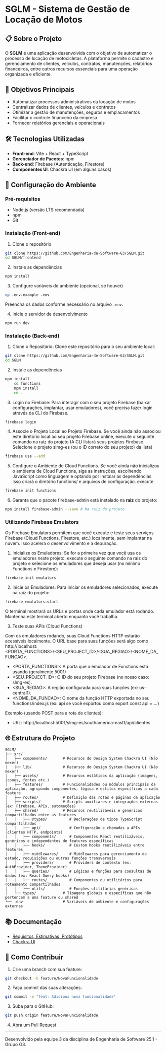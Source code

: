 # SGLM - Sistema de Gestão de Locação de Motos

## 📋 Sobre o Projeto

O **SGLM** é uma aplicação desenvolvida com o objetivo de automatizar o processo de locação de motocicletas. A plataforma permite o cadastro e gerenciamento de clientes, veículos, contratos, manutenções, relatórios financeiros, entre outros recursos essenciais para uma operação organizada e eficiente.

## 🎯 Objetivos Principais

- Automatizar processos administrativos da locação de motos
- Centralizar dados de clientes, veículos e contratos
- Otimizar a gestão de manutenções, seguros e emplacamentos
- Facilitar o controle financeiro da empresa
- Fornecer relatórios gerenciais e operacionais

## 🛠 Tecnologias Utilizadas

- **Front-end**: Vite + React + TypeScript
- **Gerenciador de Pacotes**: npm
- **Back-end**: Firebase (Autenticação, Firestore)
- **Componentes UI**: Chackra UI (em alguns casos)

## 🔧 Configuração do Ambiente

### Pré-requisitos

- Node.js (versão LTS recomendada)
- npm
- Git

### Instalação (Front-end)

1. Clone o repositório

```bash
git clone https://github.com/Engenharia-de-Software-G3/SGLM.git
cd SGLM/frontend
```

2. Instale as dependências

```bash
npm install
```

3. Configure variáveis de ambiente (opcional, se houver)

```bash
cp .env.example .env
```

Preencha os dados conforme necessário no arquivo `.env`.

4. Inicie o servidor de desenvolvimento

```bash
npm run dev
```

### Instalação (Back-end)

1. Clone o Repositório: Clone este repositório para o seu ambiente local:

```bash
git clone https://github.com/Engenharia-de-Software-G3/SGLM.git
cd SGLM
```

2. Instale as dependências

```bash
npm install
    cd functions
    npm install
    cd ..
```

3. Login no Firebase: Para interagir com o seu projeto Firebase (baixar configurações, implantar, usar emuladores), você precisa fazer login através da CLI do Firebase. 

```bash
firebase login
```
4. Associe o Projeto Local ao Projeto Firebase. Se você ainda não associou este diretório local ao seu projeto Firebase online, execute o seguinte comando na raiz do projeto (A CLI listará seus projetos Firebase. Selecione o projeto slmg-es (ou o ID correto do seu projeto) da lista)

```bash
firebase use --add
```

5. Configure o Ambiente de Cloud Functions. Se você ainda não inicializou o ambiente de Cloud Functions, siga as instruções, escolhendo JavaScript como linguagem e optando por instalar as dependências. Isso criará o diretório functions/ e arquivos de configuração. execute:

```bash
firebase init functions
```

6. Garanta que o pacote firebase-admin está instalado na **raiz** do projeto:

```bash
npm install firebase-admin --save # Na raiz do projeto
```

### Utilizando Firebase Emulators

Os Firebase Emulators permitem que você execute e teste seus serviços Firebase (Cloud Functions, Firestore, etc.) localmente, sem implantar na nuvem. Isso acelera o desenvolvimento e a depuração.

1. Inicialize os Emuladores: Se for a primeira vez que você usa os emuladores neste projeto, execute o seguinte comando na raiz do projeto e selecione os emuladores que deseja usar (no mínimo Functions e Firestore):

```bash
firebase init emulators
```

2. Inicie os Emuladores: Para iniciar os emuladores selecionados, execute na raiz do projeto:

```bash
firebase emulators:start
```

O terminal mostrará os URLs e portas onde cada emulador está rodando. Mantenha este terminal aberto enquanto você trabalha.

3. Teste suas APIs (Cloud Functions)

Com os emuladores rodando, suas Cloud Functions HTTP estarão acessíveis localmente. O URL base para suas funções será algo como http://localhost:<PORTA_FUNCTIONS>/<SEU_PROJECT_ID>/<SUA_REGIAO>/<NOME_DA_FUNCAO>.

- <PORTA_FUNCTIONS>: A porta que o emulador de Functions está usando (geralmente 5001)
- <SEU_PROJECT_ID>: O ID do seu projeto Firebase (no nosso caso: slmg-es).
- <SUA_REGIAO>: A região configurada para suas funções (ex: us-central1).
- <NOME_DA_FUNCAO>: O nome da função HTTP exportada no seu functions/index.js (ex: api se você exportou como export const api = ...)

Exemplo (usando POST para a rota de clientes):

- URL: http://localhost:5001/slmg-es/southamerica-east1/api/clientes

## 🌐 Estrutura do Projeto

```
SGLM/
├── src/
│   ├── components/       # Recursos do Design System Chackra UI (Não mexer)
│   ├── lib/              # Recursos do Design System Chackra UI (Não mexer)
│   ├── assets/           # Recursos estáticos da aplicação (imagens, ícones, fontes etc.)
│   ├── features/         # Funcionalidades ou módulos principais da aplicação, agrupando componentes, lógica e estilos específicos a cada feature
│   ├── routes/           # Definição das rotas e páginas da aplicação
│   ├── scripts/          # Scripts auxiliares e integrações externas (ex: Firebase, APIs, automações)
│   ├── shared/           # Recursos reutilizáveis e genéricos compartilhados entre as features
│   │   ├── @types/          # Declarações de tipos TypeScript compartilhados
│   │   ├── api/             # Configuração e chamadas a APIs (clientes HTTP, endpoints)
│   │   ├── components/      # Componentes React reutilizáveis, genéricos e independentes de features específicas
│   │   ├── hooks/           # Custom hooks reutilizáveis entre features
│   │   ├── middlewares/     # Middlewares para gerenciamento de estado, requisições ou outras funções transversais
│   │   ├── providers/       # Providers de contexto (ex: AuthProvider, ThemeProvider)
│   │   ├── queries/         # Lógicas e funções para consultas de dados (ex: React Query hooks)
│   │   ├── routes/          # Componentes ou utilitários para roteamento compartilhados
│   │   └── utils/           # Funções utilitárias genéricas
│   └── types/            # Tipagens globais e específicas que não pertencem a uma feature ou shared
└── .env                  # Variáveis de ambiente e configurações externas

```

## 📚 Documentação

- [Requisitos, Estimativas, Protótipos](https://docs.google.com/document/d/1Xex4aP1tCsKe45UkSGv53z8S6qXWfaMmSoEfx87UPuY/edit?tab=t.0)
- [Chackra UI](https://chakra-ui.com/docs/components/concepts/overview)

## 🤝 Como Contribuir

1. Crie uma branch com sua feature:

```bash
git checkout -b feature/NovaFuncionalidade
```

2. Faça commit das suas alterações:

```bash
git commit -m "feat: Adiciona nova funcionalidade"
```

3. Suba para o GitHub:

```bash
git push origin feature/NovaFuncionalidade
```

4. Abra um Pull Request

---

Desenvolvido pela equipe 3 da disciplina de Engenharia de Software 25.1 - Grupo G3.